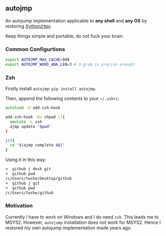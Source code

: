 ## autojmp

An autojump implementation applicable to **any shell** and **any OS** by restoring [Xython/rtpy](https://github.com/Xython/wisepy/tree/836b63c33685b6107e528256a3cc0a9600015140).

Keep things simple and portable, do not fuck your brain.

### Common Configurtions

```bash
export AUTOJMP_MAX_CACHE=999
export AUTOJMP_WORD_ANA_LEN=3 # 3-gram is precise enough!
```

### Zsh

Firstly install `autojmp`: `pip install autojmp`.

Then, append the following contents to your `~/.zshrc`:

```zsh
autoload -U add-zsh-hook

add-zsh-hook -Uz chpwd (){
  emulate -L zsh
  ajmp update "$pwd"
}

j(){
  cd "$(ajmp complete $@)"
} 
```

Using it in this way:

```zsh
➜  github j desk git
➜  github pwd
/c/Users/twshe/Desktop/github
➜  github j git
➜  github pwd
/c/Users/twshe/github
```

### Motivation

Currently I have to work on Windows and I do need `zsh`. This leads me to MSYS2.
However, `autojump` installation does not work for MSYS2.
Hence I restored my own autojump implementation made years ago. 

